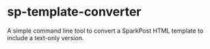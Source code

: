 # sp-template-converter
A simple command line tool to convert a SparkPost HTML template to include a text-only version.
